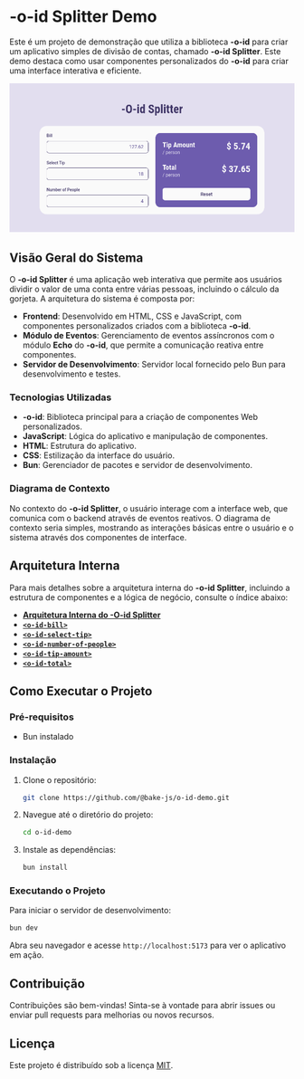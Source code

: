 # -o-id Splitter Demo

Este é um projeto de demonstração que utiliza a biblioteca **-o-id** para criar um aplicativo simples de divisão de contas, chamado **-o-id Splitter**. Este demo destaca como usar componentes personalizados do **-o-id** para criar uma interface interativa e eficiente.

![Splitter](https://github.com/bake-js/-o-id-demo/blob/main/-O-id_Splitter.png)

## Visão Geral do Sistema

O **-o-id Splitter** é uma aplicação web interativa que permite aos usuários dividir o valor de uma conta entre várias pessoas, incluindo o cálculo da gorjeta. A arquitetura do sistema é composta por:

- **Frontend**: Desenvolvido em HTML, CSS e JavaScript, com componentes personalizados criados com a biblioteca **-o-id**.
- **Módulo de Eventos**: Gerenciamento de eventos assíncronos com o módulo **Echo** do **-o-id**, que permite a comunicação reativa entre componentes.
- **Servidor de Desenvolvimento**: Servidor local fornecido pelo Bun para desenvolvimento e testes.

### Tecnologias Utilizadas

- **-o-id**: Biblioteca principal para a criação de componentes Web personalizados.
- **JavaScript**: Lógica do aplicativo e manipulação de componentes.
- **HTML**: Estrutura do aplicativo.
- **CSS**: Estilização da interface do usuário.
- **Bun**: Gerenciador de pacotes e servidor de desenvolvimento.

### Diagrama de Contexto

No contexto do **-o-id Splitter**, o usuário interage com a interface web, que comunica com o backend através de eventos reativos. O diagrama de contexto seria simples, mostrando as interações básicas entre o usuário e o sistema através dos componentes de interface.

## Arquitetura Interna

Para mais detalhes sobre a arquitetura interna do **-o-id Splitter**, incluindo a estrutura de componentes e a lógica de negócio, consulte o índice abaixo:

- **[Arquitetura Interna do -O-id Splitter](https://github.com/bake-js/-o-id-demo/blob/main/src/README.md)**
- **[`<o-id-bill>`](https://github.com/bake-js/-o-id-demo/blob/main/src/bill/README.md)**
- **[`<o-id-select-tip>`](https://github.com/bake-js/-o-id-demo/blob/main/src/selectTip/README.md)**
- **[`<o-id-number-of-people>`](https://github.com/bake-js/-o-id-demo/blob/main/src/numberOfPeople/README.md)**
- **[`<o-id-tip-amount>`](https://github.com/bake-js/-o-id-demo/blob/main/src/tipAmount/README.md)**
- **[`<o-id-total>`](https://github.com/bake-js/-o-id-demo/blob/main/src/total/README.md)**


## Como Executar o Projeto

### Pré-requisitos

- Bun instalado

### Instalação

1. Clone o repositório:

   ```bash
   git clone https://github.com/@bake-js/o-id-demo.git
   ```

2. Navegue até o diretório do projeto:

   ```bash
   cd o-id-demo
   ```

3. Instale as dependências:

   ```bash
   bun install
   ```

### Executando o Projeto

Para iniciar o servidor de desenvolvimento:

```bash
bun dev
```

Abra seu navegador e acesse `http://localhost:5173` para ver o aplicativo em ação.

## Contribuição

Contribuições são bem-vindas! Sinta-se à vontade para abrir issues ou enviar pull requests para melhorias ou novos recursos.

## Licença

Este projeto é distribuído sob a licença [MIT](https://choosealicense.com/licenses/mit/).
